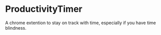 # ProductivityTimer
A chrome extention to stay on track with time, especially if you have time blindness. 
